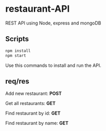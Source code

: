# restaurant-API
REST API using Node, express and mongoDB
## Scripts
```bash
npm install
npm start
```
Use this commands to install and run the API. 
## req/res
Add new restaurant: **POST**

Get all restaurants: **GET**

Find restaurant by id: **GET**

Find restaurant by name: **GET**

